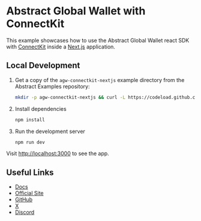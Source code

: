 # Abstract Global Wallet with ConnectKit

This example showcases how to use the Abstract Global Wallet react
SDK with [ConnectKit](https://docs.family.co/connectkit) inside a [Next.js](https://nextjs.org/) application.

## Local Development

1. Get a copy of the `agw-connectkit-nextjs` example directory from the Abstract Examples repository:

   ```bash
   mkdir -p agw-connectkit-nextjs && curl -L https://codeload.github.com/Abstract-Foundation/examples/tar.gz/main | tar -xz --strip=2 -C agw-connectkit-nextjs examples-main/agw-connectkit-nextjs && cd agw-connectkit-nextjs
   ```

2. Install dependencies

   ```bash
   npm install
   ```

3. Run the development server

   ```bash
   npm run dev
   ```

Visit [http://localhost:3000](http://localhost:3000) to see the app.

## Useful Links

- [Docs](https://docs.abs.xyz/)
- [Official Site](https://abs.xyz/)
- [GitHub](https://github.com/Abstract-Foundation)
- [X](https://x.com/AbstractChain)
- [Discord](https://discord.com/invite/abstractchain)
